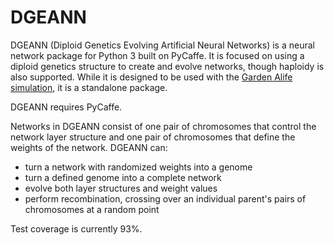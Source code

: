 # DGEANN
DGEANN (Diploid Genetics Evolving Artificial Neural Networks) is a neural network package for Python 3 built on PyCaffe. It is focused on using a diploid genetics structure to create and evolve networks, though haploidy is also supported. While it is designed to be used with the [Garden Alife simulation](https://github.com/Reedy-C/tea-garden), it is a standalone package.

DGEANN requires PyCaffe.

Networks in DGEANN consist of one pair of chromosomes that control the network layer structure and one pair of chromosomes that define the weights of the network. DGEANN can:
* turn a network with randomized weights into a genome
* turn a defined genome into a complete network
* evolve both layer structures and weight values
* perform recombination, crossing over an individual parent's pairs of chromosomes at a random point

Test coverage is currently 93%.

